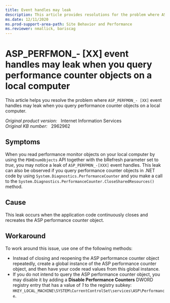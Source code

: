 ```yaml
---
title: Event handles may leak
description: This article provides resolutions for the problem where ASP_PERFMON_- [XX] event handles may leak when you query performance counter objects on a local computer.
ms.date: 12/11/2020
ms.prod-support-area-path: Site Behavior and Performance
ms.reviewer: nmallick, bariscag
---
```

# ASP_PERFMON_- [XX] event handles may leak when you query performance counter objects on a local computer

This article helps you resolve the problem where `ASP_PERFMON_- [XX]` event handles may leak when you query performance counter objects on a local computer.

_Original product version:_ &nbsp; Internet Information Services  
_Original KB number:_ &nbsp; 2962962

## Symptoms

When you read performance monitor objects on your local computer by using the `PDHEnumObjects` API together with the bRefresh parameter set to *true*, you may notice a leak of `ASP_PERFMON_-[XXX]` event handles. This leak can also be observed if you query performance counter objects in .NET code by using `System.Diagnostics.PerformanceCounter` and you make a call to the `System.Diagnostics.PerformanceCounter.CloseSharedResources()` method.

## Cause

This leak occurs when the application code continuously closes and recreates the ASP performance counter object.

## Workaround

To work around this issue, use one of the following methods:

- Instead of closing and reopening the ASP performance counter object repeatedly, create a global instance of the ASP performance counter object, and then have your code read values from this global instance.
- If you do not intend to query the ASP performance counter object, you may disable it by adding a **Disable Performance Counters** DWORD registry entry that has a value of *1* to the registry subkey: `HKEY_LOCAL_MACHINE\SYSTEM\CurrentControlSet\services\ASP\Performance`.
